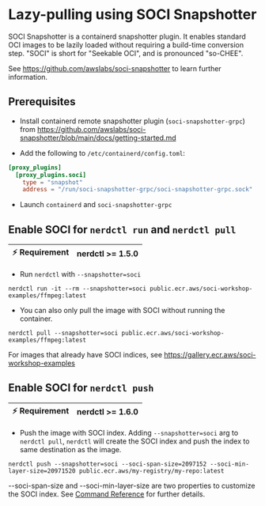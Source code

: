 # Lazy-pulling using SOCI Snapshotter

SOCI Snapshotter is a containerd snapshotter plugin. It enables standard OCI images to be lazily loaded without requiring a build-time conversion step. "SOCI" is short for "Seekable OCI", and is pronounced "so-CHEE".

See https://github.com/awslabs/soci-snapshotter to learn further information.

## Prerequisites

- Install containerd remote snapshotter plugin (`soci-snapshotter-grpc`) from https://github.com/awslabs/soci-snapshotter/blob/main/docs/getting-started.md

- Add the following to `/etc/containerd/config.toml`:
```toml
[proxy_plugins]
  [proxy_plugins.soci]
    type = "snapshot"
    address = "/run/soci-snapshotter-grpc/soci-snapshotter-grpc.sock"
```

- Launch `containerd` and `soci-snapshotter-grpc`

## Enable SOCI for `nerdctl run` and `nerdctl pull`

| :zap: Requirement | nerdctl >= 1.5.0 |
| ----------------- | ---------------- |

- Run `nerdctl` with `--snapshotter=soci`
```console
nerdctl run -it --rm --snapshotter=soci public.ecr.aws/soci-workshop-examples/ffmpeg:latest
```

- You can also only pull the image with SOCI without running the container.
```console
nerdctl pull --snapshotter=soci public.ecr.aws/soci-workshop-examples/ffmpeg:latest
```

For images that already have SOCI indices, see https://gallery.ecr.aws/soci-workshop-examples

## Enable SOCI for `nerdctl push`

| :zap: Requirement | nerdctl >= 1.6.0 |
| ----------------- | ---------------- |

- Push the image with SOCI index. Adding `--snapshotter=soci` arg to `nerdctl pull`, `nerdctl` will create the SOCI index and push the index to same destination as the image.
```console
nerdctl push --snapshotter=soci --soci-span-size=2097152 --soci-min-layer-size=20971520 public.ecr.aws/my-registry/my-repo:latest
```
--soci-span-size and --soci-min-layer-size are two properties to customize the SOCI index. See [Command Reference](https://github.com/containerd/nerdctl/blob/377b2077bb616194a8ef1e19ccde32aa1ffd6c84/docs/command-reference.md?plain=1#L773) for further details.
